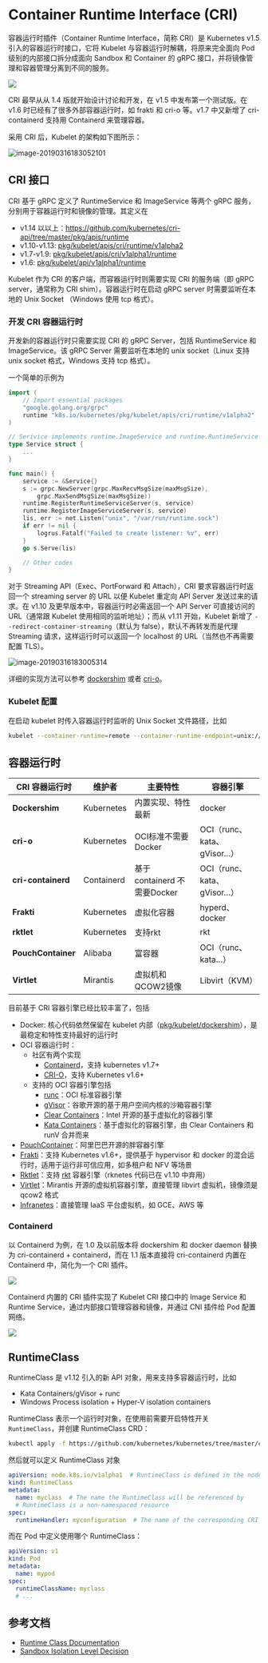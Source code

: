 # Container Runtime Interface (CRI)

容器运行时插件（Container Runtime Interface，简称 CRI）是 Kubernetes v1.5 引入的容器运行时接口，它将 Kubelet 与容器运行时解耦，将原来完全面向 Pod 级别的内部接口拆分成面向 Sandbox 和 Container 的 gRPC 接口，并将镜像管理和容器管理分离到不同的服务。

![](images/cri.png)

CRI 最早从从 1.4 版就开始设计讨论和开发，在 v1.5 中发布第一个测试版。在 v1.6 时已经有了很多外部容器运行时，如 frakti 和 cri-o 等。v1.7 中又新增了 cri-containerd 支持用 Containerd 来管理容器。

采用 CRI 后，Kubelet 的架构如下图所示：

![image-20190316183052101](assets/image-20190316183052101.png)

## CRI 接口

CRI 基于 gRPC 定义了 RuntimeService 和 ImageService 等两个 gRPC 服务，分别用于容器运行时和镜像的管理。其定义在

- v1.14 以以上：<https://github.com/kubernetes/cri-api/tree/master/pkg/apis/runtime>
- v1.10-v1.13: [pkg/kubelet/apis/cri/runtime/v1alpha2](https://github.com/kubernetes/kubernetes/tree/release-1.13/pkg/kubelet/apis/cri/runtime/v1alpha2)
- v1.7-v1.9: [pkg/kubelet/apis/cri/v1alpha1/runtime](https://github.com/kubernetes/kubernetes/tree/release-1.9/pkg/kubelet/apis/cri/v1alpha1/runtime)
- v1.6: [pkg/kubelet/api/v1alpha1/runtime](https://github.com/kubernetes/kubernetes/tree/release-1.6/pkg/kubelet/api/v1alpha1/runtime)

Kubelet 作为 CRI 的客户端，而容器运行时则需要实现 CRI 的服务端（即 gRPC server，通常称为 CRI shim）。容器运行时在启动 gRPC server 时需要监听在本地的 Unix Socket （Windows 使用 tcp 格式）。

### 开发 CRI 容器运行时

开发新的容器运行时只需要实现 CRI 的 gRPC Server，包括 RuntimeService 和 ImageService。该 gRPC Server 需要监听在本地的 unix socket（Linux 支持 unix socket 格式，Windows 支持 tcp 格式）。

一个简单的示例为

```go
import (
    // Import essential packages
    "google.golang.org/grpc"
    runtime "k8s.io/kubernetes/pkg/kubelet/apis/cri/runtime/v1alpha2"
)

// Serivice implements runtime.ImageService and runtime.RuntimeService.
type Service struct {
    ...
}

func main() {
    service := &Service{}
    s := grpc.NewServer(grpc.MaxRecvMsgSize(maxMsgSize),
        grpc.MaxSendMsgSize(maxMsgSize))
    runtime.RegisterRuntimeServiceServer(s, service)
    runtime.RegisterImageServiceServer(s, service)
    lis, err := net.Listen("unix", "/var/run/runtime.sock")
    if err != nil {
        logrus.Fatalf("Failed to create listener: %v", err)
    }
    go s.Serve(lis)

    // Other codes
}
```

对于 Streaming API（Exec、PortForward 和 Attach），CRI 要求容器运行时返回一个 streaming server 的 URL 以便 Kubelet 重定向 API Server 发送过来的请求。在 v1.10 及更早版本中，容器运行时必需返回一个 API Server 可直接访问的 URL（通常跟 Kubelet 使用相同的监听地址）；而从 v1.11 开始，Kubelet 新增了 `--redirect-container-streaming`（默认为 false），默认不再转发而是代理 Streaming 请求，这样运行时可以返回一个 localhost 的 URL（当然也不再需要配置 TLS）。

![image-20190316183005314](assets/image-20190316183005314.png)

详细的实现方法可以参考 [dockershim](https://github.com/kubernetes/kubernetes/tree/master/pkg/kubelet/dockershim) 或者 [cri-o](https://github.com/kubernetes-incubator/cri-o)。

### Kubelet 配置

在启动 kubelet 时传入容器运行时监听的 Unix Socket 文件路径，比如

```sh
kubelet --container-runtime=remote --container-runtime-endpoint=unix:///var/run/runtime.sock --image-service-endpoint=unix:///var/run/runtime.sock
```

## 容器运行时

| **CRI** **容器运行时** | **维护者** | **主要特性**                 | **容器引擎**               |
| ---------------------- | ---------- | ---------------------------- | -------------------------- |
| **Dockershim**         | Kubernetes | 内置实现、特性最新           | docker                     |
| **cri-o**              | Kubernetes | OCI标准不需要Docker          | OCI（runc、kata、gVisor…） |
| **cri-containerd**     | Containerd | 基于 containerd 不需要Docker | OCI（runc、kata、gVisor…） |
| **Frakti**             | Kubernetes | 虚拟化容器                   | hyperd、docker             |
| **rktlet**             | Kubernetes | 支持rkt                      | rkt                        |
| **PouchContainer**     | Alibaba    | 富容器                       | OCI（runc、kata…）         |
| **Virtlet**            | Mirantis   | 虚拟机和QCOW2镜像            | Libvirt（KVM）             |

目前基于 CRI 容器引擎已经比较丰富了，包括

- Docker: 核心代码依然保留在 kubelet 内部（[pkg/kubelet/dockershim](https://github.com/kubernetes/kubernetes/tree/master/pkg/kubelet/dockershim)），是最稳定和特性支持最好的运行时
- OCI 容器运行时：
  - 社区有两个实现
    - [Containerd](https://github.com/containerd/cri)，支持 kubernetes v1.7+
    - [CRI-O](https://github.com/kubernetes-incubator/cri-o)，支持 Kubernetes v1.6+
  - 支持的 OCI 容器引擎包括
    - [runc](https://github.com/opencontainers/runc)：OCI 标准容器引擎
    - [gVisor](https://github.com/google/gvisor)：谷歌开源的基于用户空间内核的沙箱容器引擎
    - [Clear Containers](https://github.com/clearcontainers/runtime)：Intel 开源的基于虚拟化的容器引擎
    - [Kata Containers](https://github.com/kata-containers/runtime)：基于虚拟化的容器引擎，由 Clear Containers 和 runV 合并而来
- [PouchContainer](https://github.com/alibaba/pouch)：阿里巴巴开源的胖容器引擎
- [Frakti](https://github.com/kubernetes/frakti)：支持 Kubernetes v1.6+，提供基于 hypervisor 和 docker 的混合运行时，适用于运行非可信应用，如多租户和 NFV 等场景
- [Rktlet](https://github.com/kubernetes-incubator/rktlet)：支持 [rkt](https://github.com/rkt/rkt) 容器引擎（rknetes 代码已在 v1.10 中弃用）
- [Virtlet](https://github.com/Mirantis/virtlet)：Mirantis 开源的虚拟机容器引擎，直接管理 libvirt 虚拟机，镜像须是 qcow2 格式
- [Infranetes](https://github.com/apporbit/infranetes)：直接管理 IaaS 平台虚拟机，如 GCE、AWS 等

### Containerd

以 Containerd 为例，在 1.0 及以前版本将 dockershim 和 docker daemon 替换为 cri-containerd + containerd，而在 1.1 版本直接将 cri-containerd 内置在 Containerd 中，简化为一个 CRI 插件。

![](images/cri-containerd.png)

Containerd 内置的 CRI 插件实现了 Kubelet CRI 接口中的 Image Service 和 Runtime Service，通过内部接口管理容器和镜像，并通过 CNI 插件给 Pod 配置网络。

![](images/containerd.png)

## RuntimeClass

RuntimeClass 是 v1.12 引入的新 API 对象，用来支持多容器运行时，比如

* Kata Containers/gVisor + runc
* Windows Process isolation + Hyper-V isolation containers

RuntimeClass 表示一个运行时对象，在使用前需要开启特性开关 `RuntimeClass`，并创建 RuntimeClass CRD：

```sh
kubectl apply -f https://github.com/kubernetes/kubernetes/tree/master/cluster/addons/runtimeclass/runtimeclass_crd.yaml
```

然后就可以定义 RuntimeClass 对象

```yaml
apiVersion: node.k8s.io/v1alpha1  # RuntimeClass is defined in the node.k8s.io API group
kind: RuntimeClass
metadata:
  name: myclass  # The name the RuntimeClass will be referenced by
  # RuntimeClass is a non-namespaced resource
spec:
  runtimeHandler: myconfiguration  # The name of the corresponding CRI configuration
```

而在 Pod 中定义使用哪个 RuntimeClass：

```yaml
apiVersion: v1
kind: Pod
metadata:
  name: mypod
spec:
  runtimeClassName: myclass
  # ...
```

## 参考文档

- [Runtime Class Documentation](https://kubernetes.io/docs/concepts/containers/runtime-class/#runtime-class)
- [Sandbox Isolation Level Decision](https://docs.google.com/document/d/1fe7lQUjYKR0cijRmSbH_y0_l3CYPkwtQa5ViywuNo8Q/preview)
